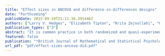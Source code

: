 ```yaml
---
title: "Effect sizes in ANCOVA and difference-in-differences designs"
date: "Forthcoming"
publishDate: 2023-09-19T21:11:36.391446Z
authors: ["Larry V. Hedges", "Elizabeth Tipton", "Rrita Zejnullahi", "Karina G. Diaz"]
publication_types: ["3"]
abstract: "It is common practice in both randomized and quasi-experiments to adjust for baseline characteristics when estimating the average effect of an intervention. The inclusion of a pre-test, for example, can reduce both the standard error of this estimate, and – in non-randomized designs – its bias. At the same time, it is also standard to report the effect of an intervention in standardized effect size units, thus making it comparable to other interventions and studies. Curiously, the estimation of this effect size including covariate adjustment has received little attention. In this article, we provide a framework for defining effect sizes in designs with a pre-test (e.g., difference-in-differences and analysis of covariance) and propose estimators of those effect sizes. The estimators and approximations to their sampling distributions are evaluated using a simulation study and then demonstrated using an example from published data."
featured: false
publication: "*British Journal of Mathematical and Statistical Psychology*"
url_pdf: "pdf/effect-sizes-ancova-did.pdf"
---
```


